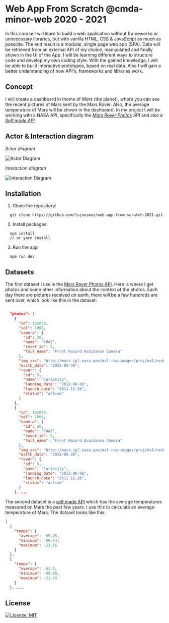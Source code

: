 # Web App From Scratch @cmda-minor-web 2020 - 2021

In this course I will learn to build a web application without frameworks or unnecessary libraries, but with vanilla HTML, CSS & JavaScript as much as possible. The end result is a modular, single page web app (SPA). Data will be retrieved from an external API of my choice, manipulated and finally shown in the UI of the App. I will be learning different ways to structure code and develop my own coding style. With the gained knowledge, I will be able to build interactive prototypes, based on real data. Also I will gain a better understanding of how API's, frameworks and libraries work.

## Concept

I will create a dashboard in theme of *Mars* (the planet), where you can see the recent pictures of Mars sent by the Mars Rover. Also, the average temperature of Mars will be shown in the dashboard.
In my project I will be working with a NASA API, specifically the *[Mars Rover Photos](https://api.nasa.gov/#b-a10)* API and also a *[Self made API](https://wafs-be.herokuapp.com/temps)*.

## Actor & Interaction diagram

*Actor diagram*

![Actor Diagram](https://i.imgur.com/xypFfQS.png)

*Interaction diagram*

![Interaction Diagram](https://i.imgur.com/0lqSuT1.png)

## Installation

1. Clone the repository:

```
  git clone https://github.com/tsjuusmei/web-app-from-scratch-2021.git
```

2. Install packages

```
  npm install 
  // or yarn install
```

3. Run the app

```
  npm run dev
```

## Datasets

The first dataset I use is the [Mars Rover Photos API](https://api.nasa.gov/#mars-rover-photos). Here is where I get photos and some other information about the context of the photos. Each day there are pictures received on earth, there will be a few hundreds are sent over, which look like this in the dataset: 

```json

  "photos": [
    {
      "id": 102693,
      "sol": 1000,
      "camera": {
        "id": 20,
        "name": "FHAZ",
        "rover_id": 5,
        "full_name": "Front Hazard Avoidance Camera"
      },
      "img_src": "http://mars.jpl.nasa.gov/msl-raw-images/proj/msl/redops/ods/surface/sol/01000/opgs/edr/fcam/FLB_486265257EDR_F0481570FHAZ00323M_.JPG",
      "earth_date": "2015-05-30",
      "rover": {
        "id": 5,
        "name": "Curiosity",
        "landing_date": "2012-08-06",
        "launch_date": "2011-11-26",
        "status": "active"
      }
    },
    {
      "id": 102694,
      "sol": 1000,
      "camera": {
        "id": 20,
        "name": "FHAZ",
        "rover_id": 5,
        "full_name": "Front Hazard Avoidance Camera"
      },
      "img_src": "http://mars.jpl.nasa.gov/msl-raw-images/proj/msl/redops/ods/surface/sol/01000/opgs/edr/fcam/FRB_486265257EDR_F0481570FHAZ00323M_.JPG",
      "earth_date": "2015-05-30",
      "rover": {
        "id": 5,
        "name": "Curiosity",
        "landing_date": "2012-08-06",
        "launch_date": "2011-11-26",
        "status": "active"
      }
    }, ...
```

The second dataset is a [self made API](https://wafs-be.herokuapp.com/temps) which has the average temperatures measured on Mars the past few years. I use this to calculate an average temperature of Mars. The dataset looks like this:

```json
[
  {
    "temps": {
      "average": -65.45,
      "minimum": -99.64,
      "maximum": -23.16
    }
  },
  {
    "temps": {
      "average": -63.5,
      "minimum": -99.98,
      "maximum": -21.74
    }
  }, ...
```

## License

[![License: MIT](https://img.shields.io/badge/License-MIT-yellow.svg)](https://opensource.org/licenses/MIT)

<!-- Add a link to your live demo in Github Pages 🌐-->

<!-- ☝️ replace this description with a description of your own work -->

<!-- replace the code in the /docs folder with your own, so you can showcase your work with GitHub Pages 🌍 -->

<!-- Add a nice poster image here at the end of the week, showing off your shiny frontend 📸 -->

<!-- Maybe a table of contents here? 📚 -->

<!-- How about a section that describes how to install this project? 🤓 -->

<!-- ...but how does one use this project? What are its features 🤔 -->

<!-- What external data source is featured in your project and what are its properties 🌠 -->

<!-- Maybe a checklist of done stuff and stuff still on your wishlist? ✅ -->

<!-- How about a license here? 📜 (or is it a licence?) 🤷 -->
